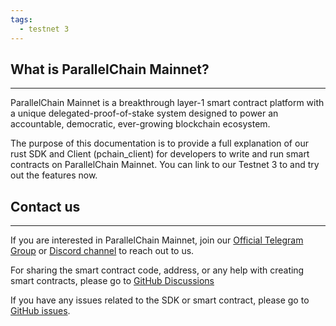 ```yaml
---
tags:
  - testnet 3
---
```


## What is ParallelChain Mainnet?

---

ParallelChain Mainnet is a breakthrough layer-1 smart contract platform with a unique delegated-proof-of-stake system designed to power an accountable, democratic, ever-growing blockchain ecosystem. 

The purpose of this documentation is to provide a full explanation of our rust SDK and Client (pchain_client) for developers to write and run smart contracts on ParallelChain Mainnet. You can link to our Testnet 3 to and try out the features now.

## Contact us

---

If you are interested in ParallelChain Mainnet, join our [Official Telegram Group](https://t.me/parallelchainofficial) or [Discord channel](https://discord.com/invite/HEXudvzDW6) to reach out to us.

For sharing the smart contract code, address, or any help with creating smart contracts, please go to [GitHub Discussions](https://github.com/parallelchain-io/parallelchain-sdk/discussions)

If you have any issues related to the SDK or smart contract, please go to [GitHub issues](https://github.com/parallelchain-io/parallelchain-sdk/issues).